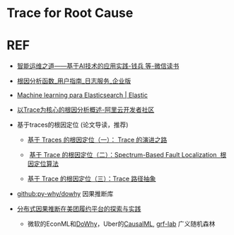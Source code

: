 # Trace for Root Cause

# REF

- [智能运维之道——基于AI技术的应用实践-钱兵 等-微信读书](https://weread.qq.com/web/bookDetail/a75328f0813ab6da3g01279f)

- [根因分析函数_用户指南_日志服务_企业版](https://help.aliyun.com/apsara/enterprise/v_3_15_0_20210816/sls/enterprise-ascm-user-guide/root-cause-analysis-function.html)

- [Machine learning para Elasticsearch | Elastic](https://www.elastic.co/es/what-is/elasticsearch-machine-learning)

- [以Trace为核心的根因分析概述-阿里云开发者社区](https://developer.aliyun.com/article/872040)

- 基于traces的根因定位 (论文导读，推荐)
  
  - [基于 Traces 的根因定位（一）： Trace 的演进之路](https://mp.weixin.qq.com/s?__biz=MzI5Mjc1NTcwNA==&mid=2247483814&idx=1&sn=d93801fc52754e44afe2bb9ebcabb067)
  
  -  [基于 Trace 的根因定位（二）：Spectrum-Based Fault Localization  根因定位算法](http://mp.weixin.qq.com/s?__biz=MzI5Mjc1NTcwNA==&mid=2247483918&idx=1&sn=b6e97cceb593854c487ea2066877f8e2&chksm=ec7dc399db0a4a8fa45514b06b52a6f864f2441086a928a6650cbddbfc2043248c6451b90bf2&scene=21#wechat_redirect)
  
  - [基于 Trace 的根因定位（三）：Trace 路径抽象](https://mp.weixin.qq.com/s?__biz=MzI5Mjc1NTcwNA==&mid=2247483932&idx=1&sn=fa1bba0837857adb85fb6b326fa6a1a2)


- [github:py-why/dowhy](git@github.com:py-why/dowhy.git) 因果推断库

- [分布式因果推断在美团履约平台的探索与实践](https://zhuanlan.zhihu.com/p/679918563)
  - 微软的EconML和[DoWhy](git@github.com:py-why/dowhy.git)，Uber的[CausalML](https://github.com/uber/causalml), [grf-lab](https://grf-labs.github.io/grf/index.html) 广义随机森林